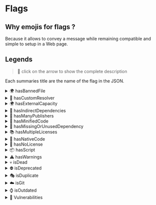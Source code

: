 # Flags

## Why emojis for flags ?
Because it allows to convey a message while remaining compatible and simple to setup in a Web page.

## Legends

> 👀 click on the arrow to show the complete description

Each summaries title are the name of the flag in the JSON.<details><summary>🌍 hasBannedFile</summary>

The project has at least one sensitive file (or a file with sensitive information in it).

  

The list of sensitive files are:

*   .npmrc
*   .env
*   files with extension like .key or .pem

</details><details><summary>💎 hasCustomResolver</summary>

The package has custom dependencies resolver such as +git or +ssh or a local file with file:. In this kind of case it is better to check the package.json.

  

Note that pacote doesn't support ssh so there is no support in nsecure for this kind of resolver.

  

Documentation: [npm-install](https://docs.npmjs.com/cli/install)

</details><details><summary>🌍 hasExternalCapacity</summary>

The package use a Node.js core package that allow to access the network. These core package are:

*   \- http
*   \- https
*   \- net
*   \- http2
*   \- dgram

⚠️ This flag only work if the AST analysis as successfully retrieved all dependencies as expected.

</details><details><summary>🌲 hasIndirectDependencies</summary>

The package has indirect (or also called transitive) dependencies. This means that the child dependencies of the package also have dependencies.

  
[![](https://camo.githubusercontent.com/013dae362078b4db5f23e4643dfb30932726fd32/68747470733a2f2f692e696d6775722e636f6d2f475142557762702e706e67)](https://camo.githubusercontent.com/013dae362078b4db5f23e4643dfb30932726fd32/68747470733a2f2f692e696d6775722e636f6d2f475142557762702e706e67)  
  

In the following example **accepts** is flagged 🌲 because **mime-types** has a **mime-db** dependency which mean that the package is an indirect dependency of **accepts**.

  

Indirect dependencies are dangerous for many reasons and you may found useful informations in these articles / study:

  

*   [78% of vulnerabilities are found in indirect dependencies, making remediation complex](https://snyk.io/blog/78-of-vulnerabilities-are-found-in-indirect-dependencies-making-remediation-complex/)
*   [Small World with High Risks: A Study of Security Threats in the npm Ecosystem](https://arxiv.org/pdf/1902.09217.pdf)
*   [Angular vs React: the security risk of indirect dependencies](https://snyk.io/blog/angular-vs-react-the-security-risk-of-indirect-dependencies/)

</details><details><summary>👥 hasManyPublishers</summary>

The package has been published on npm by multiple unique users. There is no big deal here, just mean the package is maintained by a group of people.

</details><details><summary>🔬 hasMinifiedCode</summary>

Has one or many files that has been detected as minified JavaScript code. We use a package that will tell us if the code is minified (in case the file as a **.min** then we will consider the file minified by default).

  

Minified JavaScript code are commonly used by hacker to obfuscate the code to avoid being spotted. A good practice is surely to check all the packages with the flag.

  

Example of minified code:

  
![](https://i.imgur.com/13Mxfb2.png)  

⚠️ sometimes one line file are considered minified (we are working to fix this in the future).

  

Under the hood we use the npm package [is-minified-code](https://github.com/MartinKolarik/is-minified-code/).

  

Files can be found in the **Minified Files** list items of the left menu.

  
![](https://i.imgur.com/e8BbBeb.png)</details> <details><summary>👀 hasMissingOrUnusedDependency</summary>

The package has a missing dependency (in package.json) or a dependency that is not used in the code (this may happen if the AST Analysis fail!)

</details><details><summary>📚 hasMultipleLicenses</summary>

We have detected different licenses in **package.json** and other licenses files (**LICENSE**, **LICENSE.MD** etc). This probably means that there is an inconsistency in the choice of the license (or a file not updated yet with the right license).

  

This flag has not been created to detect multiple licenses / conformance rules.

Example: ISC OR GPL-2.0-with-GCC-exception.

  

Under the hood we use [conformance](https://github.com/cutenode/conformance#readme) to parse licenses !

</details><details><summary>🐲 hasNativeCode</summary>

The package use native components (package, file, configuration) like **binding.gyp** or npm package for native addon like **node-addon-api**.

  

The flag is set to true if:

*   \- One of the package file has an extension like .c, .cpp, .gyp (etc..)
*   \- One of the package dependency is known for building native addons.
*   \- The package.json file has the property "gypfile" set to **true**.

</details><details><summary>📜 hasNoLicense</summary>

This flag mean that we have not detected any licenses in the npm Tarball (or something went wrong in the detection). For detecting licenses we are reading the **package.json** and searching for local files that contain the word **license**.

  

The code and logic behind the detection is handled in the [npm-tarball-license-parser](https://github.com/fraxken/npm-tarball-license-parser) package.

  

For more information on how license must be described in the package.json, please check the [npm documentation](https://docs.npmjs.com/files/package.json#license).

  

⚠️ we are working to stabilize this flag !

</details><details><summary>📦 hasScript</summary>

The package has pre and/or post script in the **package.json** file. These script will be executed before or after the installation of a dependency (this is useful for example to build native addons or similar things). However these script may be used to execute malicious code on your system.

*   [Package install scripts vulnerability](https://blog.npmjs.org/post/141702881055/package-install-scripts-vulnerability)
*   [10 npm Security Best Practices](https://snyk.io/blog/ten-npm-security-best-practices/)

</details><details><summary>⚠ hasWarnings</summary>

This means that the [SAST](https://www.gartner.com/en/information-technology/glossary/static-application-security-testing-sast) Scanner has detected several problems by analyzing the **Abstract Syntax Tree (AST)** of a JavaScript source code. All warnings are accurately documented [here](https://github.com/fraxken/js-x-ray#warnings-legends-v20).

</details><details><summary>💀 isDead</summary>

The dependency (package) has not received update **from at least one year** and has at least one dependency that need to be updated.

  

It probably means it's dangerous to use (or continue to) because the author doesn't seem to update the package anymore (even worst if you want him to implement a new version / security patch).

</details><details><summary>⛔️ isDeprecated</summary>

The given npm package has been deprecated by his author (it must be updated or replaced with an equivalent if there is no new version available).

  

For more information on deprecation please check the official [npm documentation](https://docs.npmjs.com/deprecating-and-undeprecating-packages-or-package-versions).

</details><details><summary>🎭 isDuplicate</summary>

Indicate that the package is **also used somewhere else in the dependency tree** but with a different version (like in the screenshot with **yallist**).

  
![](https://camo.githubusercontent.com/933ca23e59bb1ed0159a7b444b783ce740224426/68747470733a2f2f7265732e636c6f7564696e6172792e636f6d2f70726163746963616c6465762f696d6167652f66657463682f732d2d43477a4e5f4977362d2d2f635f6c696d6974253243665f6175746f253243666c5f70726f6772657373697665253243715f6175746f253243775f3838302f68747470733a2f2f692e696d6775722e636f6d2f3730796e6674542e706e67)</details> <details><summary>☁️ isGit</summary>

The project has been detected as a GIT repository. Sometimes a dependency on the package.json link to a GIT repository, example:

  
![](https://i.imgur.com/ww4UtyR.png)  

Because under the hood we use [pacote](https://github.com/npm/pacote#readme) to fetch and extract packages we are supporting this given pattern.

</details><details><summary>⌚️ isOutdated</summary>

The **current** package version is not equal to the **latest** version of the package (Compared to the versions we retrieve from the npm registry).  

  

This can happen, for example, when the package uses **tags** such as:

*   @alpha
*   @beta
*   @next

</details><details><summary>🚨 Vulnerabilities</summary>

Vulnerabilities has been detected for the given package **version**. We are fetching vulnerabilities from the official [Node.js Security-WG repository](https://github.com/nodejs/security-wg)

</details>